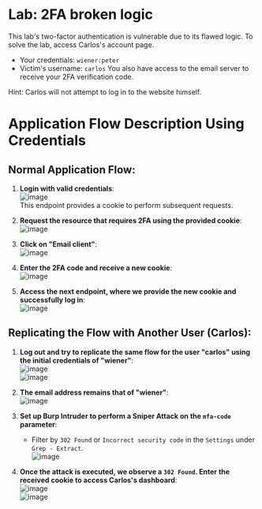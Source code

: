 # Lab: 2FA broken logic

This lab's two-factor authentication is vulnerable due to its flawed logic. To solve the lab, access Carlos's account page.

- Your credentials: `wiener:peter`
- Victim's username: `carlos`
You also have access to the email server to receive your 2FA verification code.

Hint: Carlos will not attempt to log in to the website himself.


# Application Flow Description Using Credentials

## Normal Application Flow:

1. **Login with valid credentials**:  
   ![image](https://github.com/user-attachments/assets/64f381fa-5fc7-48ff-8b00-4ba03740cfda)  
   This endpoint provides a cookie to perform subsequent requests.

2. **Request the resource that requires 2FA using the provided cookie**:  
   ![image](https://github.com/user-attachments/assets/2c5f499b-9ea8-411d-9864-aeae13b42afa)

3. **Click on "Email client"**:  
   ![image](https://github.com/user-attachments/assets/85d1ea4c-91ae-4ae1-995a-8ad474f77157)

4. **Enter the 2FA code and receive a new cookie**:  
   ![image](https://github.com/user-attachments/assets/8ea23f39-d282-4c5a-b3a3-62f613921456)

5. **Access the next endpoint, where we provide the new cookie and successfully log in**:  
   ![image](https://github.com/user-attachments/assets/5533b462-fa84-416e-87bc-f4b6eb7bd634)

## Replicating the Flow with Another User (Carlos):

1. **Log out and try to replicate the same flow for the user "carlos" using the initial credentials of "wiener"**:  
   ![image](https://github.com/user-attachments/assets/69e60da7-8796-48af-96d6-1639defb6950)  
   ![image](https://github.com/user-attachments/assets/ef67c05b-d028-4325-b353-2851b5dc1e85)

2. **The email address remains that of "wiener"**:  
   ![image](https://github.com/user-attachments/assets/4e3f48c5-4129-439f-9aae-4ad9886f4666)

3. **Set up Burp Intruder to perform a Sniper Attack on the `mfa-code` parameter**:  
   - Filter by `302 Found` or `Incorrect security code` in the `Settings` under `Grep - Extract`.  
   ![image](https://github.com/user-attachments/assets/b2f290cf-548e-48aa-8850-64e9d2d8bff6)

4. **Once the attack is executed, we observe a `302 Found`. Enter the received cookie to access Carlos's dashboard**:  
   ![image](https://github.com/user-attachments/assets/94d7763b-6d22-4159-867d-f45bc21adbd2)  
   ![image](https://github.com/user-attachments/assets/3c85fc9f-2bc2-4376-b8ab-7acb5eb52d95)









